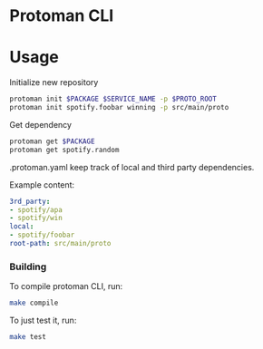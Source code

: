 # Protoman CLI

# Usage

Initialize new repository

```bash
protoman init $PACKAGE $SERVICE_NAME -p $PROTO_ROOT
protoman init spotify.foobar winning -p src/main/proto
```

Get dependency

```bash
protoman get $PACKAGE
protoman get spotify.random
```

.protoman.yaml keep track of local and third party dependencies.

Example content:

```yaml
3rd_party:
- spotify/apa
- spotify/win
local:
- spotify/foobar
root-path: src/main/proto
```

### Building

To compile protoman CLI, run:

```sh
make compile
```

To just test it, run:

```sh
make test
```